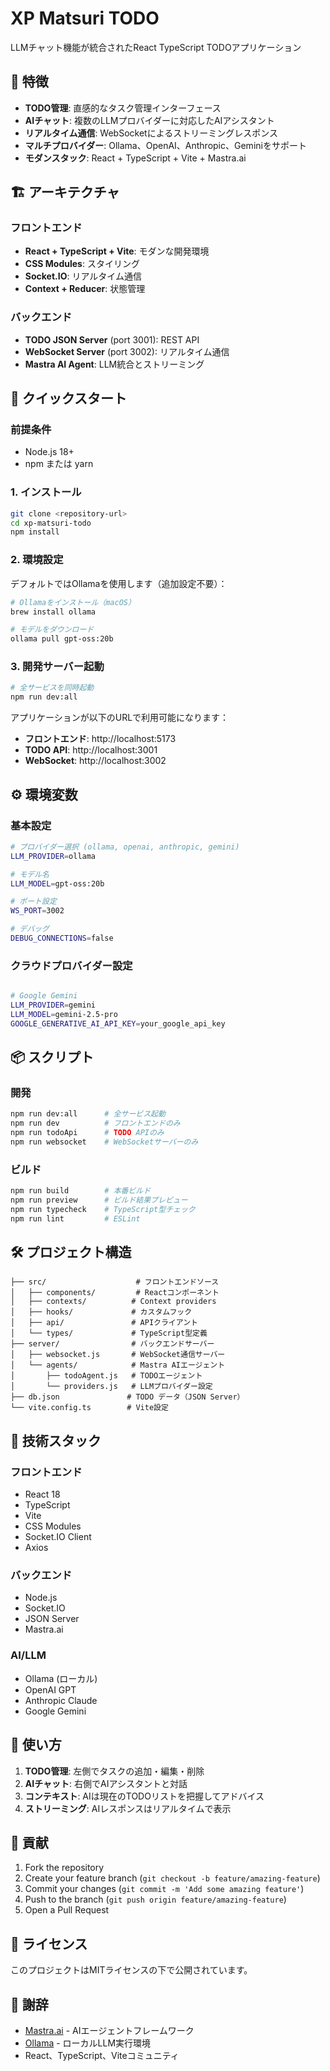# XP Matsuri TODO

LLMチャット機能が統合されたReact TypeScript TODOアプリケーション

## 🌟 特徴

- **TODO管理**: 直感的なタスク管理インターフェース
- **AIチャット**: 複数のLLMプロバイダーに対応したAIアシスタント
- **リアルタイム通信**: WebSocketによるストリーミングレスポンス
- **マルチプロバイダー**: Ollama、OpenAI、Anthropic、Geminiをサポート
- **モダンスタック**: React + TypeScript + Vite + Mastra.ai

## 🏗️ アーキテクチャ

### フロントエンド
- **React + TypeScript + Vite**: モダンな開発環境
- **CSS Modules**: スタイリング
- **Socket.IO**: リアルタイム通信
- **Context + Reducer**: 状態管理

### バックエンド
- **TODO JSON Server** (port 3001): REST API
- **WebSocket Server** (port 3002): リアルタイム通信
- **Mastra AI Agent**: LLM統合とストリーミング

## 🚀 クイックスタート

### 前提条件

- Node.js 18+
- npm または yarn

### 1. インストール

```bash
git clone <repository-url>
cd xp-matsuri-todo
npm install
```

### 2. 環境設定

デフォルトではOllamaを使用します（追加設定不要）：

```bash
# Ollamaをインストール（macOS）
brew install ollama

# モデルをダウンロード
ollama pull gpt-oss:20b
```

### 3. 開発サーバー起動

```bash
# 全サービスを同時起動
npm run dev:all
```

アプリケーションが以下のURLで利用可能になります：
- **フロントエンド**: http://localhost:5173
- **TODO API**: http://localhost:3001
- **WebSocket**: http://localhost:3002

## ⚙️ 環境変数

### 基本設定

```bash
# プロバイダー選択 (ollama, openai, anthropic, gemini)
LLM_PROVIDER=ollama

# モデル名
LLM_MODEL=gpt-oss:20b

# ポート設定
WS_PORT=3002

# デバッグ
DEBUG_CONNECTIONS=false
```

### クラウドプロバイダー設定

```bash

# Google Gemini
LLM_PROVIDER=gemini
LLM_MODEL=gemini-2.5-pro
GOOGLE_GENERATIVE_AI_API_KEY=your_google_api_key
```

## 📦 スクリプト

### 開発

```bash
npm run dev:all      # 全サービス起動
npm run dev          # フロントエンドのみ
npm run todoApi      # TODO APIのみ
npm run websocket    # WebSocketサーバーのみ
```

### ビルド

```bash
npm run build        # 本番ビルド
npm run preview      # ビルド結果プレビュー
npm run typecheck    # TypeScript型チェック
npm run lint         # ESLint
```

## 🛠️ プロジェクト構造

```
├── src/                    # フロントエンドソース
│   ├── components/         # Reactコンポーネント
│   ├── contexts/          # Context providers
│   ├── hooks/             # カスタムフック
│   ├── api/               # APIクライアント
│   └── types/             # TypeScript型定義
├── server/                # バックエンドサーバー
│   ├── websocket.js       # WebSocket通信サーバー
│   └── agents/            # Mastra AIエージェント
│       ├── todoAgent.js   # TODOエージェント
│       └── providers.js   # LLMプロバイダー設定
├── db.json               # TODO データ（JSON Server）
└── vite.config.ts        # Vite設定
```

## 🔧 技術スタック

### フロントエンド
- React 18
- TypeScript
- Vite
- CSS Modules
- Socket.IO Client
- Axios

### バックエンド
- Node.js
- Socket.IO
- JSON Server
- Mastra.ai

### AI/LLM
- Ollama (ローカル)
- OpenAI GPT
- Anthropic Claude
- Google Gemini

## 📱 使い方

1. **TODO管理**: 左側でタスクの追加・編集・削除
2. **AIチャット**: 右側でAIアシスタントと対話
3. **コンテキスト**: AIは現在のTODOリストを把握してアドバイス
4. **ストリーミング**: AIレスポンスはリアルタイムで表示

## 🤝 貢献

1. Fork the repository
2. Create your feature branch (`git checkout -b feature/amazing-feature`)
3. Commit your changes (`git commit -m 'Add some amazing feature'`)
4. Push to the branch (`git push origin feature/amazing-feature`)
5. Open a Pull Request

## 📄 ライセンス

このプロジェクトはMITライセンスの下で公開されています。

## 🙏 謝辞

- [Mastra.ai](https://mastra.ai) - AIエージェントフレームワーク
- [Ollama](https://ollama.ai) - ローカルLLM実行環境
- React、TypeScript、Viteコミュニティ